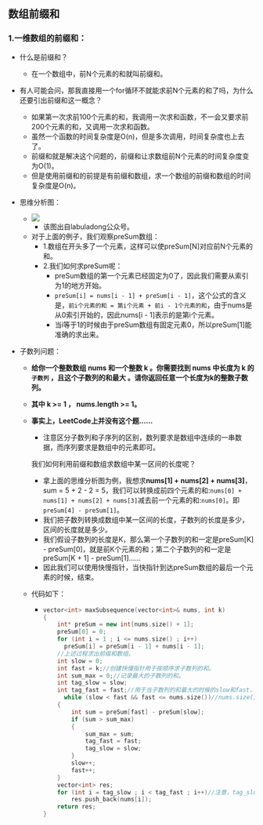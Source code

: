 ## 数组前缀和

### 1.一维数组的前缀和：

- 什么是前缀和？

  - 在一个数组中，前N个元素的和就叫前缀和。

- 有人可能会问，那我直接用一个for循环不就能求前N个元素的和了吗，为什么还要引出前缀和这一概念？

  - 如果第一次求前100个元素的和，我调用一次求和函数，不一会又要求前200个元素的和，又调用一次求和函数。
  - 虽然一个函数的时间复杂度是O(n)，但是多次调用，时间复杂度也上去了。
  - 前缀和就是解决这个问题的，前缀和让求数组前N个元素的时间复杂度变为O(1)。
  - 但是使用前缀和的前提是有前缀和数组，求一个数组的前缀和数组的时间复杂度是O(n)。

- 思维分析图：

  - ![](https://nickaljy-pictures.oss-cn-hangzhou.aliyuncs.com/img/presumarray.jpeg)
    - 该图出自labuladong公众号。
  - 对于上面的例子，我们观察preSum数组：
    - 1.数组在开头多了一个元素，这样可以使preSum[N]对应前N个元素的和。
    - 2.我们如何求preSum呢：
      - preSum数组的第一个元素已经固定为0了，因此我们需要从索引为1的地方开始。
      - ``preSum[i] = nums[i - 1] + preSum[i - 1]``，这个公式的含义是，``前i个元素的和 = 第i个元素 + 前i - 1个元素的和``，由于nums是从0索引开始的，因此nums[i - 1]表示的是第i个元素。
      - 当i等于1的时候由于preSum数组有固定元素0，所以preSum[1]能准确的求出来。

- 子数列问题：

  - **给你一个整数数组 nums 和一个整数 k 。你需要找到 nums 中长度为 k 的``子数列`` ，且这个子数列的和最大 。请你返回任意一个长度为k的整数子数列。**

  - **其中 k >= 1 ， nums.length >= 1。**

  - **事实上，LeetCode上并没有这个题......**

    - 注意区分子数列和子序列的区别，数列要求是数组中连续的一串数据，而序列要求是数组中的元素即可。

    我们如何利用前缀和数组求数组中某一区间的长度呢？

    - 拿上面的思维分析图为例，我想求**nums[1] + nums[2] + nums[3]**，sum = 5 + 2 - 2 = 5，我们可以转换成前四个元素的和:``nums[0] + nums[1] + nums[2] + nums[3]``减去前一个元素的和:``nums[0]``。即``preSum[4] - preSum[1]``。
    - 我们把子数列转换成数组中某一区间的长度，子数列的长度是多少，区间的长度就是多少。
    - 我们假设子数列的长度是K，那么第一个子数列的和一定是preSum[K] - preSum[0]，就是前K个元素的和；第二个子数列的和一定是preSum[K + 1] - preSum[1]......
    - 因此我们可以使用快慢指针，当快指针到达preSum数组的最后一个元素的时候，结束。

  - 代码如下：

    - ```cpp
      vector<int> maxSubsequence(vector<int>& nums, int k)
      {
          int* preSum = new int[nums.size() + 1];
          preSum[0] = 0;
          for (int i = 1 ; i <= nums.size() ; i++)
      		preSum[i] = preSum[i - 1] + nums[i - 1];
          //上述过程求出前缀和数组。
          int slow = 0;
          int fast = k;//创建快慢指针用于按顺序求子数列的和。
          int sum_max = 0;//记录最大的子数列的和。
          int tag_slow = slow;
          int tag_fast = fast;//用于当子数列的和最大的时候的slow和fast，用于返回子数列。
         	while (slow < fast && fast <= nums.size())//nums.size()的值就是preSum数组最后一个元素的索引。
          {
              int sum = preSum[fast] - preSum[slow];
              if (sum > sum_max)
              {
                  sum_max = sum;
                  tag_fast = fast;
                  tag_slow = slow;
              }
              slow++;
              fast++;
          }
          vector<int> res;
          for (int i = tag_slow ; i < tag_fast ; i++)//注意，tag_slow的值是子数列开始的索引，tag_fast - 1是子数列结束的索引。
              res.push_back(nums[i]);
          return res;
      }